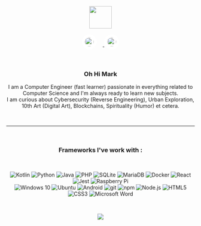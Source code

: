 <div align="center">
    <img width="60" height="60" src="https://avatars.githubusercontent.com/u/32619816?s=400&u=f2365901fa162cb6b07fab6640743c86b9a77ba2&v=4" />
  <br>
  <div style="margin-bottom: 1rem; margin-top: 1rem;">
    <a href="mailto:sissel@" target="_blank">
      <img src="https://simpleicons.org/icons/protonmail.svg" width="24" height="24" style="background: #fff; border-radius: 50px; padding: 0.5rem; margin-right: 1rem;">
    </a>
    <a href="https://sissel.io" target="_blank">
      <img src="https://simpleicons.org/icons/materialdesign.svg" width="24" height="24" style="background: #fff; border-radius: 50px; padding: 0.5rem;">
    </a>
  </div>
  <br>
  <h3>Oh Hi Mark</h3>
  <p>
    I am a Computer Engineer (fast learner) passionate in everything related to Computer Science and I'm always ready to learn new subjects.<br>
    I am curious about Cybersecurity (Reverse Engineering), Urban Exploration, 
    10th Art (Digital Art), Blockchains, Spirituality (Humor) et cetera.
  </p>
<br>
<hr>
<br>
<h3>Frameworks I've work with :</h3>
<br>
<p>
  <img alt="Kotlin" src="https://img.shields.io/badge/kotlin-%230095D5.svg?&style=flat&logo=kotlin&logoColor=white" />
  <img alt="Python" src="https://img.shields.io/badge/python-%2314354C.svg?&style=flat&logo=python&logoColor=white" />
  <img alt="Java" src="https://img.shields.io/badge/java-%23ED8B00.svg?&style=flat&logo=java&logoColor=white" />
  <img alt="PHP" src="https://img.shields.io/badge/php-%23777BB4.svg?&style=flat&logo=php&logoColor=white" />
  <img alt="SQLite" src ="https://img.shields.io/badge/sqlite-%2307405e.svg?&style=flat&logo=sqlite&logoColor=white" />
  <img alt="MariaDB" src="https://img.shields.io/badge/-MariaDB-003545?style=flat-square&logo=mariadb&logoColor=white" />
  <img alt="Docker" src="https://img.shields.io/badge/docker-%230db7ed.svg?&style=flat&logo=docker&logoColor=white" />
  <img alt="React" src="https://img.shields.io/badge/-React-61DAFB?style=flat-square&logo=react&logoColor=white" />
  <img alt="Jest" src="https://img.shields.io/badge/-jest-%23C21325?&style=flat&logo=jest&logoColor=white" />
  <img alt="Raspberry Pi" src="https://img.shields.io/badge/-RaspberryPi-C51A4A?style=flat&logo=Raspberry-Pi&logoColor=white" />
    <br>
  <img alt="Windows 10" src="https://img.shields.io/badge/Windows-0078D6?style=flat&logo=windows&logoColor=white" />
  <img alt="Ubuntu" src="https://img.shields.io/badge/Ubuntu-E95420?style=flat&logo=ubuntu&logoColor=white" />
  <img alt="Android" src="https://img.shields.io/badge/Android-3DDC84?style=flat&logo=android&logoColor=white" />
  <img alt="git" src="https://img.shields.io/badge/-Git-F05032?style=flat-square&logo=git&logoColor=white" />
  <img alt="npm" src="https://img.shields.io/badge/-NPM-CB3837?style=flat-square&logo=npm&logoColor=white" />
  <img alt="Node.js" src="https://img.shields.io/badge/-Node.js-339933?style=flat-square&logo=Node.js&logoColor=white" />
  <img alt="HTML5" src="https://img.shields.io/badge/-HTML5-E34F26?style=flat-square&logo=html5&logoColor=white" />
  <img alt="CSS3" src="https://img.shields.io/badge/-CSS3-1572B6?style=flat-square&logo=css3&logoColor=white" />
  <img alt="Microsoft Word" src="https://img.shields.io/badge/Microsoft_Word-2B579A?style=flat&logo=microsoft-word&logoColor=white" />
</p>
<br>
<p>
  <a href="https://sissel.io/">
    <img src="https://github-readme-stats.vercel.app/api?username=Siss3l&show_icons=true&icon_color=805AD5&text_color=718096&bg_color=ffffff&hide_title=true&hide_border=false" />
  </a>
</p>
</div>

